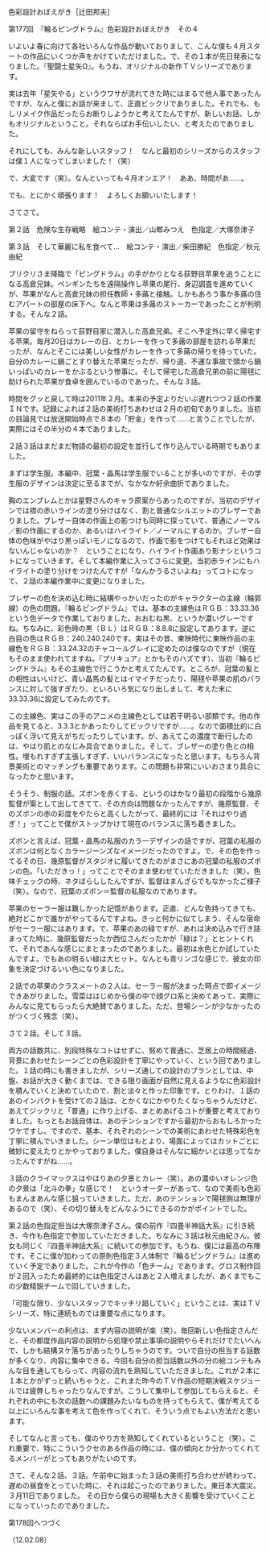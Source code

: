 <!-- source: http://web.archive.org/web/20250215190716/http://www.style.fm/as/05_column/tsujita/tsujita177.shtml -->

色彩設計おぼえがき［辻田邦夫］

第177回　『輪るピングドラム』色彩設計おぼえがき　その４

いよいよ春に向けて各社いろんな作品が動いておりまして、こんな僕も４月スタートの作品にいくつか声をかけていただけました。で、その１本が先日発表になりました。『聖闘士星矢Ω』。もうね、オリジナルの新作ＴＶシリーズであります。

実は去年「星矢やる」というウワサが流れてきた時にはまるで他人事であったんですが、なんと僕にお話が来まして、正直ビックリでありました。それでも、もしリメイク作品だったらお断りしようかと考えてたんですが、新しいお話、しかもオリジナルということ。それならばお手伝いしたい、と考えたのでありました。

それにしても、みんな新しいスタッフ！　なんと最初のシリーズからのスタッフは僕１人になってしまいました！（笑）

で、大変です（笑）。なんといっても４月オンエア！　ああ、時間があ……。

でも、とにかく頑張ります！　よろしくお願いいたします！

さてさて。

第２話　危険な生存戦略　絵コンテ・演出／山郫みつえ　色指定／大塚奈津子

第３話　そして華麗に私を食べて…　絵コンテ・演出／柴田勝紀　色指定／秋元由紀

プリクリさま降臨で「ピングドラム」の手がかりとなる荻野目苹果を追うことになる高倉兄妹。ペンギンたちを遠隔操作し苹果の尾行、身辺調査を進めていくが、苹果がなんと高倉兄妹の担任教師・多蕗と接触。しかもあろう事か多蕗の住むアパートの部屋の床下へ。なんと苹果は多蕗のストーカーであったことが判明する。そんな２話。

苹果の留守をねらって荻野目家に潜入した高倉兄弟。そこへ予定外に早く帰宅する苹果。毎月20日はカレーの日、とカレーを作って多蕗の部屋を訪れる苹果だったが、なんとそこには美しい女性がカレーを作って多蕗の帰りを待っていた。自分のカレーに鍋ごとすり替えた苹果だったが、帰り道、不運な事故で頭から鍋いっぱいのカレーをかぶるという惨事に。そして帰宅した高倉兄弟の前に陽毬に助けられた苹果が食卓を囲んでいるのであった。そんな３話。

時間をグッと戻して時は2011年２月。本来の予定よりだいぶ遅れつつ２話の作業ＩＮです。記録によれば２話の美術打ちあわせは２月の初旬でありました。当初の目論見では放送開始時点で８本の「貯金」を作って……と言うことでしたが、実際にはその半分の４本でありました。

２話３話はまだまだ物語の最初の設定を並行して作り込んでいる時期でもありました。

まずは学生服。本編中、冠葉・晶馬は学生服でいることが多いのですが、その学生服のデザインは決定に至るまでが、なかなか紆余曲折でありました。

胸のエンブレムとかは星野さんのキャラ原案からあったのですが、当初のデザインでは襟の赤いラインの塗り分けはなく、割と普通なシルエットのブレザーでありました。ブレザー自体の作画上の影つけも同時に探っていて、普通にノーマル／影の作画にするのか、あるいはハイライト／ノーマルにするのか。ブレザー自体の色味がやはり黒っぽいモノになるので、作画で影をつけてもそれほど効果はないんじゃないのか？　ということになり、ハイライト作画あり影ナシというコトになっていきます。そして本編作業に入ってさらに変更。当初赤ラインにもハイライトの塗り分けをつけたんですが「なんかうるさいよね」ってコトになって、２話の本編作業中に変更になりました。

ブレザーの色を決め込む時に結構やっかいだったのがキャラクターの主線（輪郭線）の色の問題。『輪るピングドラム』では、基本の主線色はＲＧＢ：33.33.36という色データで作業しておりました。おおむね黒、というか濃いグレーですね。ちなみに、彩色時の黒（ＢＬ）はＲＧＢ：8.8.8に設定してあります。逆に白目の色はＲＧＢ：240.240.240です。実はその昔、東映時代に東映作品の主線色をＲＧＢ：33.24.32のチャコールグレイに定めたのは僕なのですが（現在もそのまま使われてますね。『プリキュア』とかもそのハズです）、当初『輪るピングドラム』もその主線色で行こうかと考えてたんです。ところが、冠葉の髪との相性はいいけど、青い晶馬の髪とはイマイチだったり、陽毬や苹果の肌のバランスに対して強すぎたり、といろいろ気になり出しまして、考えた末に33.33.36に設定してみたのです。

この主線色、実はこの手のアニメの主線色としては若干明るい部類です。他の作品を見てると、3.3.3とかあったりしてビックリですが……。なので面積比的に白っぽく浮いて見えがちだったりしています。が、あえてこの濃度で断行したのは、やはり肌とのなじみ具合でありました。そして、ブレザーの塗り色との相性。埋もれすぎず主張しすぎず、いいバランスになったと思います。もちろん背景美術とのマッチングも重要であります。この問題も非常にいいおさまり具合になったかと思います。

そうそう、制服の話。ズボンを赤くする、というのはかなり最初の段階から幾原監督が案として出してきてて、その方向は問題なかったんですが、幾原監督、そのズボンの赤の彩度をやたらと高くしたがって、最終的には「それはやり過ぎ！」ってことで僕がストップかけて現在のバランスに落ち着きました。

ズボンと言えば、冠葉・晶馬の私服のカラーデザインの話ですが、冠葉の私服のズボンは何となくカラージーンズなイメージだったのですよ。で、その色を作ってるその日、幾原監督がスタジオに履いてきたのがまさにあの冠葉の私服のズボンの色。「いただきっ！」ってことでそのまま使わせていただきました（笑）。色味チェックの時、ネタばらししたんですが、監督はまんざらでもなかったご様子（笑）。なので、冠葉のズボン＝監督の私服なのであります。

苹果のセーラー服は難しかった記憶があります。正直、どんな色持ってきても、絶対どこかで誰かがやってるんですよね。きっと何かに似てしまう、そんな宿命がセーラー服にはあります。で、苹果のあの緑ですが、あれは決め込みで行き詰まってた時に、幾原監督だったか西位さんだったかが「緑は？」とヒントくれて、それであんな感じにまとまったのでありました。最初は水色とか試していたんですよ。でもあの明るい緑は大ヒット。なんとも青リンゴな感じで、彼女の印象を決定づけるいい色になりました。

２話での苹果のクラスメートの２人は、セーラー服が決まった時点で即イメージできあがりました。雪菜ははじめから僕の中で顔グロ系と決めてあって、実際にみんなに見てもらったら大絶賛でありました。ただ、登場シーンが少なかったのがつくづく残念（笑）。

さて２話。そして３話。

両方の話数共に、別段特殊なコトはせずに、努めて普通に、芝居上の時間経過、背景にあわせたシーンごとの色彩設計を丁寧にやっていく、という回でありました。１話の時にも書きましたが、シリーズ通しての設計のプランとしては、中盤、お話が大きく動くまでは、できる限り画面が自然に見えるようなに色彩設計を積んでいくと決めていたので、割と淡々と作った印象です。とりわけ、１話のあのインパクトを受けての２話は、とかくなにかやりたくなっちゃうんだけど、あえてジックリと「普通」に作り上げる、まとめあげるコトが重要と考えておりました。もっともお話自体は、あのテンションですから最初からおもしろかったワケですし。ですので、基本、それぞれのシーンでの美術にあわせた特殊彩色を丁寧に積んでいきました。シーン単位はもとより、場面によってはカットごとに微妙に変えたりとかやっておりました。僕自身はそんなに細かいとは思ってなかったんですがね……。

３話のクライマックスはやはりあの夕景とカレー（笑）。あの濃ゆいオレンジ色の夕景は「北斗の拳」な感じで！　というオーダーがあって、なので美術も色彩もまんまあんな感じ狙っていきました。ただ、あのテンションで陽毬側は無理があるので（笑）、その切り替えをどんなふうにできるのかがポイントでした。

第２話の色指定担当は大塚奈津子さん。僕の前作『四畳半神話大系』に引き続き、今作も色指定で参加していただきました。ちなみに３話は秋元由紀さん。彼女も同じく『四畳半神話大系』に続いての参加です。もうね、僕には最高の布陣です。そこに僕が加わっての原則色指定３人体制で『輪るピングドラム』は進めていく予定でありました。これが今作の「色チーム」であります。グロス制作回が２回入ったため最終的には色指定さんはあと２人増えましたが、あくまでもこの少数精鋭チームで回していきました。

「可能な限り、少ないスタッフでキッチリ廻していく」ということは、実はＴＶシリーズ、特に連続ものでは重要な点になります。

少ないメンバーの利点は、まず内容の説明が楽（笑）。毎回新しい色指定さんだと、その都度作品内容の説明から処理や禁止事項の説明やらそれだけでたいへんで、しかも結構ヌケ落ちがあったりしちゃうのです。ついで自分の担当する話数が多くなり、内容に集中できる。今回も自分の担当話数以外の分の絵コンテもみんな目を通してもらって、内容の流れを熟知していただきました。これが２本に１本とかがずっと続いちゃうと、これまた昨今のＴＶ作品の短期決戦スケジュールでは疲弊しちゃったりなんですが。こうして集中して参加してもらえると、それぞれの中にも次の話数への課題みたいなものを持ってもらえて、僕が考えてる以上にいろんな事を考えて色を作ってくれて、そういう点でもよい方法だと思います。

そしてなんと言っても、僕のやり方を熟知してくれているということ（笑）。これ重要で、特にこういうクセのある作品の時には、僕の傾向とか分かってくれてるメンバーがとってもありがたいのです。

さて、そんな２話、３話。午前中に始まった３話の美術打ち合わせが終わって、遅めの昼食をとっていた時に、それは起こったのでありました。東日本大震災。３月11日でありました。
その日から僕らの現場も大きく影響を受けていくことになっていったのでありました。

第178回へつづく

（12.02.08）
